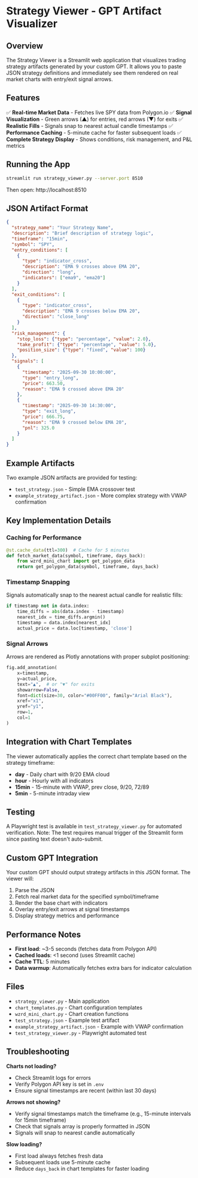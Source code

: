 # Strategy Viewer - GPT Artifact Visualizer

## Overview
The Strategy Viewer is a Streamlit web application that visualizes trading strategy artifacts generated by your custom GPT. It allows you to paste JSON strategy definitions and immediately see them rendered on real market charts with entry/exit signal arrows.

## Features
✅ **Real-time Market Data** - Fetches live SPY data from Polygon.io
✅ **Signal Visualization** - Green arrows (▲) for entries, red arrows (▼) for exits
✅ **Realistic Fills** - Signals snap to nearest actual candle timestamps
✅ **Performance Caching** - 5-minute cache for faster subsequent loads
✅ **Complete Strategy Display** - Shows conditions, risk management, and P&L metrics

## Running the App

```bash
streamlit run strategy_viewer.py --server.port 8510
```

Then open: http://localhost:8510

## JSON Artifact Format

```json
{
  "strategy_name": "Your Strategy Name",
  "description": "Brief description of strategy logic",
  "timeframe": "15min",
  "symbol": "SPY",
  "entry_conditions": [
    {
      "type": "indicator_cross",
      "description": "EMA 9 crosses above EMA 20",
      "direction": "long",
      "indicators": ["ema9", "ema20"]
    }
  ],
  "exit_conditions": [
    {
      "type": "indicator_cross",
      "description": "EMA 9 crosses below EMA 20",
      "direction": "close_long"
    }
  ],
  "risk_management": {
    "stop_loss": {"type": "percentage", "value": 2.0},
    "take_profit": {"type": "percentage", "value": 5.0},
    "position_size": {"type": "fixed", "value": 100}
  },
  "signals": [
    {
      "timestamp": "2025-09-30 10:00:00",
      "type": "entry_long",
      "price": 663.50,
      "reason": "EMA 9 crossed above EMA 20"
    },
    {
      "timestamp": "2025-09-30 14:30:00",
      "type": "exit_long",
      "price": 666.75,
      "reason": "EMA 9 crossed below EMA 20",
      "pnl": 325.0
    }
  ]
}
```

## Example Artifacts

Two example JSON artifacts are provided for testing:
- `test_strategy.json` - Simple EMA crossover test
- `example_strategy_artifact.json` - More complex strategy with VWAP confirmation

## Key Implementation Details

### Caching for Performance
```python
@st.cache_data(ttl=300)  # Cache for 5 minutes
def fetch_market_data(symbol, timeframe, days_back):
    from wzrd_mini_chart import get_polygon_data
    return get_polygon_data(symbol, timeframe, days_back)
```

### Timestamp Snapping
Signals automatically snap to the nearest actual candle for realistic fills:
```python
if timestamp not in data.index:
    time_diffs = abs(data.index - timestamp)
    nearest_idx = time_diffs.argmin()
    timestamp = data.index[nearest_idx]
    actual_price = data.loc[timestamp, 'close']
```

### Signal Arrows
Arrows are rendered as Plotly annotations with proper subplot positioning:
```python
fig.add_annotation(
    x=timestamp,
    y=actual_price,
    text="▲",  # or "▼" for exits
    showarrow=False,
    font=dict(size=30, color="#00FF00", family="Arial Black"),
    xref="x1",
    yref="y1",
    row=1,
    col=1
)
```

## Integration with Chart Templates

The viewer automatically applies the correct chart template based on the strategy timeframe:
- **day** - Daily chart with 9/20 EMA cloud
- **hour** - Hourly with all indicators
- **15min** - 15-minute with VWAP, prev close, 9/20, 72/89
- **5min** - 5-minute intraday view

## Testing

A Playwright test is available in `test_strategy_viewer.py` for automated verification. Note: The test requires manual trigger of the Streamlit form since pasting text doesn't auto-submit.

## Custom GPT Integration

Your custom GPT should output strategy artifacts in this JSON format. The viewer will:
1. Parse the JSON
2. Fetch real market data for the specified symbol/timeframe
3. Render the base chart with indicators
4. Overlay entry/exit arrows at signal timestamps
5. Display strategy metrics and performance

## Performance Notes

- **First load**: ~3-5 seconds (fetches data from Polygon API)
- **Cached loads**: <1 second (uses Streamlit cache)
- **Cache TTL**: 5 minutes
- **Data warmup**: Automatically fetches extra bars for indicator calculation

## Files

- `strategy_viewer.py` - Main application
- `chart_templates.py` - Chart configuration templates
- `wzrd_mini_chart.py` - Chart creation functions
- `test_strategy.json` - Example test artifact
- `example_strategy_artifact.json` - Example with VWAP confirmation
- `test_strategy_viewer.py` - Playwright automated test

## Troubleshooting

**Charts not loading?**
- Check Streamlit logs for errors
- Verify Polygon API key is set in `.env`
- Ensure signal timestamps are recent (within last 30 days)

**Arrows not showing?**
- Verify signal timestamps match the timeframe (e.g., 15-minute intervals for 15min timeframe)
- Check that signals array is properly formatted in JSON
- Signals will snap to nearest candle automatically

**Slow loading?**
- First load always fetches fresh data
- Subsequent loads use 5-minute cache
- Reduce `days_back` in chart templates for faster loading
